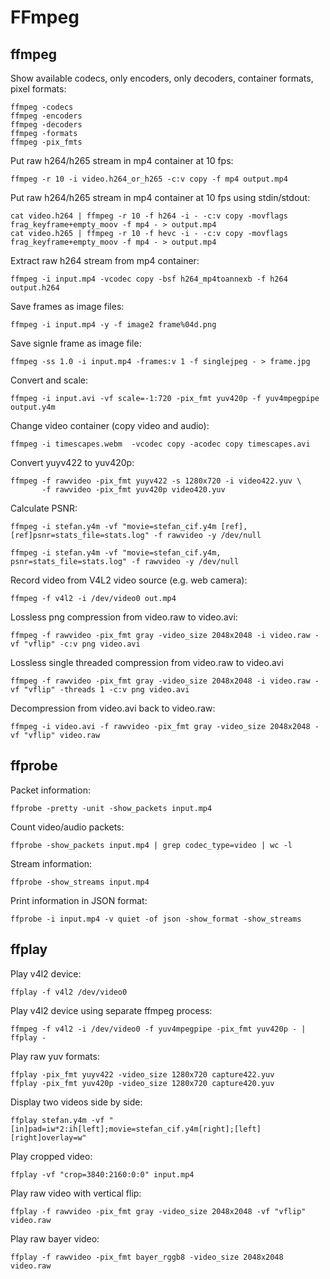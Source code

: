 # FFmpeg

## ffmpeg

Show available codecs, only encoders, only decoders, container formats, pixel formats:

    ffmpeg -codecs
    ffmpeg -encoders
    ffmpeg -decoders
    ffmpeg -formats
    ffmpeg -pix_fmts

Put raw h264/h265 stream in mp4 container at 10 fps:

    ffmpeg -r 10 -i video.h264_or_h265 -c:v copy -f mp4 output.mp4

Put raw h264/h265 stream in mp4 container at 10 fps using stdin/stdout:

    cat video.h264 | ffmpeg -r 10 -f h264 -i - -c:v copy -movflags frag_keyframe+empty_moov -f mp4 - > output.mp4
    cat video.h265 | ffmpeg -r 10 -f hevc -i - -c:v copy -movflags frag_keyframe+empty_moov -f mp4 - > output.mp4

Extract raw h264 stream from mp4 container:

    ffmpeg -i input.mp4 -vcodec copy -bsf h264_mp4toannexb -f h264 output.h264

Save frames as image files:

    ffmpeg -i input.mp4 -y -f image2 frame%04d.png

Save signle frame as image file:

    ffmpeg -ss 1.0 -i input.mp4 -frames:v 1 -f singlejpeg - > frame.jpg

Convert and scale:

    ffmpeg -i input.avi -vf scale=-1:720 -pix_fmt yuv420p -f yuv4mpegpipe output.y4m

Change video container (copy video and audio):

    ffmpeg -i timescapes.webm  -vcodec copy -acodec copy timescapes.avi

Convert yuyv422 to yuv420p:

    ffmpeg -f rawvideo -pix_fmt yuyv422 -s 1280x720 -i video422.yuv \
           -f rawvideo -pix_fmt yuv420p video420.yuv

Calculate PSNR:

    ffmpeg -i stefan.y4m -vf "movie=stefan_cif.y4m [ref], [ref]psnr=stats_file=stats.log" -f rawvideo -y /dev/null

    ffmpeg -i stefan.y4m -vf "movie=stefan_cif.y4m, psnr=stats_file=stats.log" -f rawvideo -y /dev/null

Record video from V4L2 video source (e.g. web camera):

    ffmpeg -f v4l2 -i /dev/video0 out.mp4

Lossless png compression from video.raw to video.avi:

    ffmpeg -f rawvideo -pix_fmt gray -video_size 2048x2048 -i video.raw -vf "vflip" -c:v png video.avi  

Lossless single threaded compression from video.raw to video.avi

    ffmpeg -f rawvideo -pix_fmt gray -video_size 2048x2048 -i video.raw -vf "vflip" -threads 1 -c:v png video.avi  

Decompression from video.avi back to video.raw:

    ffmpeg -i video.avi -f rawvideo -pix_fmt gray -video_size 2048x2048 -vf "vflip" video.raw

## ffprobe

Packet information:

    ffprobe -pretty -unit -show_packets input.mp4

Count video/audio packets:

    ffprobe -show_packets input.mp4 | grep codec_type=video | wc -l

Stream information:

    ffprobe -show_streams input.mp4

Print information in JSON format:

    ffprobe -i input.mp4 -v quiet -of json -show_format -show_streams


## ffplay

Play v4l2 device:

    ffplay -f v4l2 /dev/video0

Play v4l2 device using separate ffmpeg process:

    ffmpeg -f v4l2 -i /dev/video0 -f yuv4mpegpipe -pix_fmt yuv420p - | ffplay -

Play raw yuv formats:

    ffplay -pix_fmt yuyv422 -video_size 1280x720 capture422.yuv
    ffplay -pix_fmt yuv420p -video_size 1280x720 capture420.yuv

Display two videos side by side:

    ffplay stefan.y4m -vf "[in]pad=iw*2:ih[left];movie=stefan_cif.y4m[right];[left][right]overlay=w"

Play cropped video:

    ffplay -vf "crop=3840:2160:0:0" input.mp4
    
Play raw video with vertical flip:

    ffplay -f rawvideo -pix_fmt gray -video_size 2048x2048 -vf "vflip" video.raw
    
Play raw bayer video:

    ffplay -f rawvideo -pix_fmt bayer_rggb8 -video_size 2048x2048  video.raw


